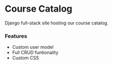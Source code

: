 # Course Catalog

Django full-stack site hosting our course catalog.

### Features

- Custom user model
- Full CRUD funtionality
- Custom CSS
